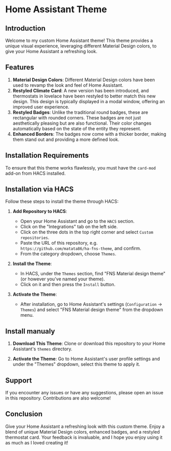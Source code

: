 # Home Assistant Theme

## Introduction
Welcome to my custom Home Assistant theme! This theme provides a unique visual experience, leveraging different Material Design colors, to give your Home Assistant a refreshing look. 

## Features
1. **Material Design Colors**: Different Material Design colors have been used to revamp the look and feel of Home Assistant.
2. **Restyled Climate Card**: A new version has been introduced, and thermostats in lovelace have been restyled to better match this new design. This design is typically displayed in a modal window, offering an improved user experience.
3. **Restyled Badges**: Unlike the traditional round badges, these are rectangular with rounded corners. These badges are not just aesthetically pleasing but are also functional. Their color changes automatically based on the state of the entity they represent.
4. **Enhanced Borders**: The badges now come with a thicker border, making them stand out and providing a more defined look.

## Installation Requirements
To ensure that this theme works flawlessly, you must have the `card-mod` add-on from HACS installed. 


## Installation via HACS

Follow these steps to install the theme through HACS:

1. **Add Repository to HACS**:
   - Open your Home Assistant and go to the `HACS` section.
   - Click on the "Integrations" tab on the left side.
   - Click on the three dots in the top right corner and select `Custom repositories`.
   - Paste the URL of this repository, e.g. `https://github.com/matata86/ha-fns-theme`, and confirm.
   - From the category dropdown, choose `Themes`.

2. **Install the Theme**:
   - In HACS, under the `Themes` section, find "FNS Material design theme" (or however you've named your theme).
   - Click on it and then press the `Install` button.

3. **Activate the Theme**:
   - After installation, go to Home Assistant's settings (`Configuration` -> `Themes`) and select "FNS Material design theme" from the dropdown menu.

## Install manualy

1. **Download This Theme**: Clone or download this repository to your Home Assistant's `themes` directory.

2. **Activate the Theme**: Go to Home Assistant's user profile settings and under the "Themes" dropdown, select this theme to apply it.

## Support
If you encounter any issues or have any suggestions, please open an issue in this repository. Contributions are also welcome!

## Conclusion
Give your Home Assistant a refreshing look with this custom theme. Enjoy a blend of unique Material Design colors, enhanced badges, and a restyled thermostat card. Your feedback is invaluable, and I hope you enjoy using it as much as I loved creating it!

